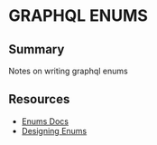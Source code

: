 # GRAPHQL ENUMS

## Summary

Notes on writing graphql enums

## Resources

- [Enums Docs](https://graphql.org/learn/schema/#enumeration-types)
- [Designing Enums](https://medium.com/atheros/how-to-design-graphql-mutations-and-queries-part-2-enums-ebb01613832)
